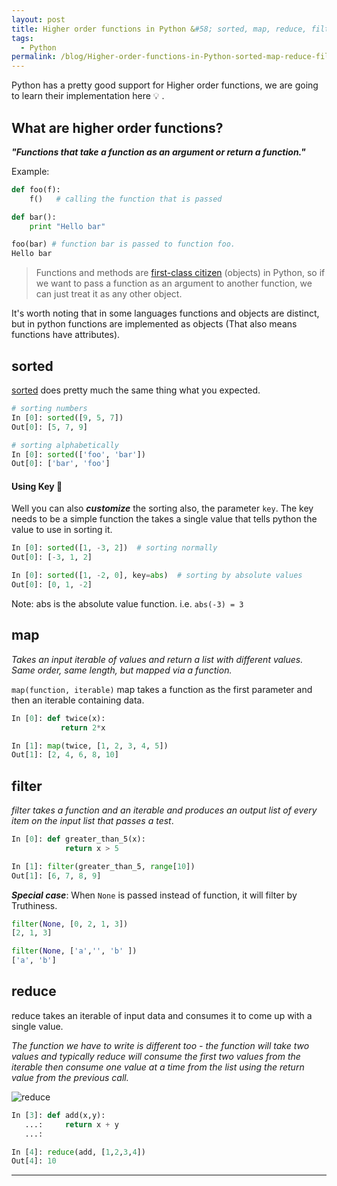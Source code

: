 ```yaml
---
layout: post
title: Higher order functions in Python &#58; sorted, map, reduce, filter
tags:
  - Python
permalink: /blog/Higher-order-functions-in-Python-sorted-map-reduce-filter
---
```

Python has a pretty good support for Higher order functions, we are going to learn their implementation here :bulb: .

## What are higher order functions?

**_"Functions that take a function as an argument or return a function."_**

Example:

```python
def foo(f):
    f()   # calling the function that is passed

def bar():
    print "Hello bar"

foo(bar) # function bar is passed to function foo.
Hello bar
```

> Functions and methods are [first-class citizen](http://en.wikipedia.org/wiki/First-class_citizen) (objects) in Python, so if we want to pass a function as an argument to another function, we can just treat it as any other object. 

It's worth noting that in some languages functions and objects are distinct, but in python functions are implemented as objects (That also means functions have attributes).

## sorted

[sorted](https://wiki.python.org/moin/HowTo/Sorting) does pretty much the same thing what you expected.

```python
# sorting numbers
In [0]: sorted([9, 5, 7])
Out[0]: [5, 7, 9]

# sorting alphabetically
In [0]: sorted(['foo', 'bar'])
Out[0]: ['bar', 'foo']
```
#### Using Key :key:
Well you can also **_customize_** the sorting also, the parameter `key`.
The key needs to be a simple function the takes a single value that tells python the value to use in sorting it. 

```python
In [0]: sorted([1, -3, 2])  # sorting normally
Out[0]: [-3, 1, 2]

In [0]: sorted([1, -2, 0], key=abs)  # sorting by absolute values
Out[0]: [0, 1, -2]

```
Note: abs is the absolute value function. i.e. `abs(-3) = 3`

## map
*Takes an input iterable of values and return a list with different values. Same order, same length, but mapped via a function.*

`map(function, iterable)`
map takes a function as the first parameter and then an iterable containing data.

```python
In [0]: def twice(x):
           return 2*x

In [1]: map(twice, [1, 2, 3, 4, 5])
Out[1]: [2, 4, 6, 8, 10]
``` 

## filter
*filter takes a function and an iterable and produces an output list of every item on the input list that passes a test*.

```python
In [0]: def greater_than_5(x):
            return x > 5

In [1]: filter(greater_than_5, range[10])
Out[1]: [6, 7, 8, 9]
```
**_Special case_**: When `None` is passed instead of function, it will filter by Truthiness.

```python
filter(None, [0, 2, 1, 3])
[2, 1, 3]

filter(None, ['a','', 'b' ])
['a', 'b']
```

## reduce

reduce takes an iterable of input data and consumes it to come up with a single value.

*The function we have to write is different too - the function will take two values and typically reduce will consume the first two values from the iterable then consume one value at a time from the list using the return value from the previous call.*

![reduce](/assets/reduce/reduce.png)

```python
In [3]: def add(x,y):
   ...:     return x + y
   ...: 

In [4]: reduce(add, [1,2,3,4])
Out[4]: 10
```


---
